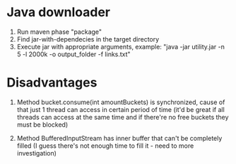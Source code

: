# Java downloader

1. Run maven phase "package"
2. Find jar-with-dependecies in the target directory
3. Execute jar with appropriate arguments, example: "java -jar utility.jar -n 5 -l 2000k -o output_folder -f links.txt"

# Disadvantages

1. Method bucket.consume(int amountBuckets) is synchronized, cause of that just 1 thread can access in certain period of time (it'd be great if all threads can access at the same time and if there're no free buckets they must be blocked)

2. Method BufferedInputStream has inner buffer that can't be completely filled (I guess there's not enough time to fill it - need to more investigation)
